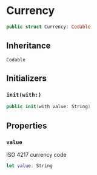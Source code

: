 # Currency

``` swift
public struct Currency: Codable
```

## Inheritance

`Codable`

## Initializers

### `init(with:)`

``` swift
public init(with value: String)
```

## Properties

### `value`

ISO 4217 currency code

``` swift
let value: String
```
